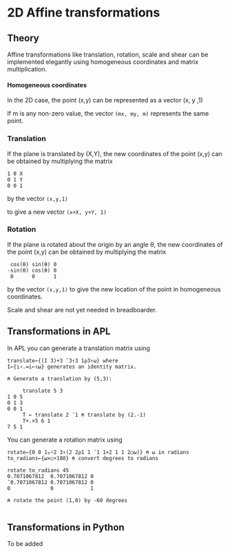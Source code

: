 # 2D Affine transformations
## Theory

Affine transformations like translation, rotation, scale and shear can be implemented elegantly using homogeneous coordinates and matrix multiplication.

#### Homogeneous coordinates

In the 2D case, the point (x,y) can be represented as a vector (x, y ,1)

If m is any non-zero value, the vector
`(mx, my, m)` represents the same point.

### Translation

If the plane is translated by (X,Y), the new coordinates of the point (x,y) can be obtained by multiplying the matrix

```
1 0 X
0 1 Y
0 0 1
```
by the vector `(x,y,1)`

to give a new vector `(x+X, y+Y, 1)`

### Rotation

If the plane is rotated about the origin by an angle θ, the new coordinates of the point (x,y) can be obtained by multiplying the matrix

```
 cos(θ) sin(θ) 0
-sin(θ) cos(θ) 0
 0      0      1
```
by the vector `(x,y,1)` to give the new location of the point in homogeneous coordinates.

Scale and shear are not yet needed in breadboarder.

## Transformations in APL

In APL you can generate a translation matrix using
```
translate←{(I 3)+3 ¯3↑3 1⍴3↑⍵} where
I←{i∘.=i←⍳⍵} generates an identity matrix.

⍝ Generate a translation by (5,3):

     translate 5 3
1 0 5
0 1 3
0 0 1
     T ← translate 2 ¯1 ⍝ translate by (2.-1)
     T+.×5 6 1
7 5 1
```
You can generate a rotation matrix using
```
rotate←{0 0 1⍪⍨2 3↑(2 2⍴1 1 ¯1 1×2 1 1 2○⍵)} ⍝ ⍵ in radians
to_radians←{⍵×○÷180} ⍝ convert degrees to radians

rotate to_radians 45
0.7071067812  0.7071067812 0
¯0.7071067812 0.7071067812 0
0             0            1

⍝ rotate the point (1,0) by -60 degrees


```

## Transformations in Python

To be added
